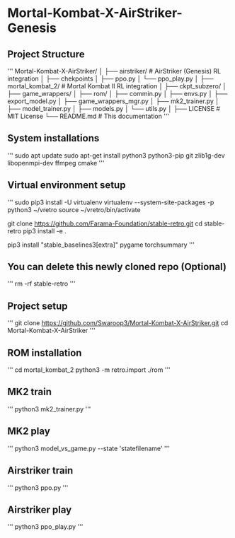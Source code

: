 # Mortal-Kombat-X-AirStriker-Genesis

## Project Structure
'''
Mortal-Kombat-X-AirStriker/
│
├── airstriker/         # AirStriker (Genesis) RL integration
│   ├── chekpoints
│   ├── ppo.py
│   └── ppo_play.py
│
├── mortal_kombat_2/    # Mortal Kombat II RL integration
│   ├── ckpt_subzero/
│   ├── game_wrappers/
│   ├── rom/
│   ├── commin.py
│   ├── envs.py
│   ├── export_model.py
│   ├── game_wrappers_mgr.py
│   ├── mk2_trainer.py
│   ├── model_trainer.py
│   ├── models.py
│   └── utils.py
│
├── LICENSE             # MIT License
└── README.md           # This documentation
'''

## System installations
'''
sudo apt update
sudo apt-get install python3 python3-pip git zlib1g-dev libopenmpi-dev ffmpeg cmake
'''

## Virtual environment setup
'''
sudo pip3 install -U virtualenv
virtualenv --system-site-packages -p python3 ~/vretro
source ~/vretro/bin/activate

git clone https://github.com/Farama-Foundation/stable-retro.git
cd stable-retro
pip3 install -e .

pip3 install "stable_baselines3[extra]" pygame torchsummary
'''

## You can delete this newly cloned repo (Optional)
'''
rm -rf stable-retro
'''

## Project setup
'''
git clone https://github.com/Swaroop3/Mortal-Kombat-X-AirStriker.git
cd Mortal-Kombat-X-AirStriker
'''

## ROM installation
'''
cd mortal_kombat_2
python3 -m retro.import ./rom
'''

## MK2 train
'''
python3 mk2_trainer.py
'''

## MK2 play
'''
python3 model_vs_game.py --state 'statefilename'
'''

## Airstriker train
'''
python3 ppo.py 
'''

## Airstriker play
'''
python3 ppo_play.py
'''

<!-- <pre lang="md"> ```bash # System installations sudo apt update sudo apt-get install python3 python3-pip git zlib1g-dev libopenmpi-dev ffmpeg cmake # Virtual environment setup sudo pip3 install -U virtualenv virtualenv --system-site-packages -p python3 ~/vretro source ~/vretro/bin/activate git clone https://github.com/Farama-Foundation/stable-retro.git cd stable-retro pip3 install -e . pip3 install "stable_baselines3[extra]" pygame torchsummary # You can delete this newly cloned repo (Optional) rm -rf stable-retro # Project setup git clone https://github.com/Swaroop3/Mortal-Kombat-X-AirStriker.git cd Mortal-Kombat-X-AirStriker # ROM installation cd mortal_kombat_2 python3 -m retro.import ./rom # MK2 train python3 mk2_trainer.py # MK2 play python3 model_vs_game.py --state 'statefilename' # Airstriker train python3 ppo.py # Airstriker play python3 ppo_play.py ``` </pre> -->

<!-- Look inside the repective code for full arguments that can be used -->
<!-- Defaults will work for basic usage -->
